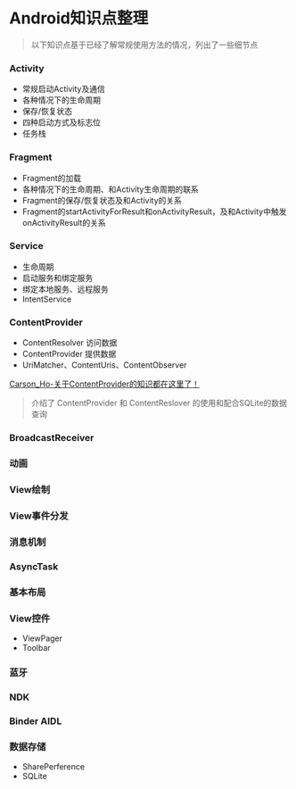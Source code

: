 # Android知识点整理

> 以下知识点基于已经了解常规使用方法的情况，列出了一些细节点

### Activity

- 常规启动Activity及通信
- 各种情况下的生命周期
- 保存/恢复状态
- 四种启动方式及标志位
- 任务栈

### Fragment

- Fragment的加载
- 各种情况下的生命周期、和Activity生命周期的联系
- Fragment的保存/恢复状态及和Activity的关系
- Fragment的startActivityForResult和onActivityResult，及和Activity中触发onActivityResult的关系

### Service

- 生命周期
- 启动服务和绑定服务
- 绑定本地服务、远程服务
- IntentService

### ContentProvider

- ContentResolver 访问数据
- ContentProvider 提供数据
- UriMatcher、ContentUris、ContentObserver

[Carson_Ho-关于ContentProvider的知识都在这里了！](https://www.jianshu.com/p/ea8bc4aaf057)

> 介绍了 ContentProvider 和 ContentReslover 的使用和配合SQLite的数据查询

### BroadcastReceiver

### 动画

### View绘制

### View事件分发

### 消息机制

### AsyncTask

### 基本布局

### View控件

- ViewPager
- Toolbar

### 蓝牙

### NDK

### Binder AIDL

### 数据存储

- SharePerference
- SQLite


